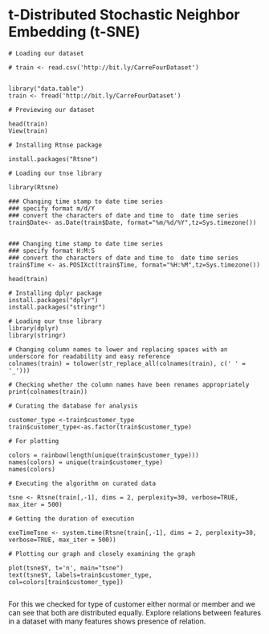 
# t-Distributed Stochastic Neighbor Embedding (t-SNE)


 
```{r}
# Loading our dataset

# train <- read.csv('http://bit.ly/CarreFourDataset')  


library("data.table") 
train <- fread('http://bit.ly/CarreFourDataset') 

```


```{r}
# Previewing our dataset

head(train)
View(train)

```


```{r}
# Installing Rtnse package

install.packages("Rtsne")

```


```{r}
# Loading our tnse library

library(Rtsne)
```


```{r}
### Changing time stamp to date time series
### specify format m/d/Y 
### convert the characters of date and time to  date time series
train$Date<- as.Date(train$Date, format="%m/%d/%Y",tz=Sys.timezone())
```

```{r}

### Changing time stamp to date time series
### specify format H:M:S
### convert the characters of date and time to  date time series
train$Time <- as.POSIXct(train$Time, format="%H:%M",tz=Sys.timezone())
```


```{r}
head(train)
```


```{r}
# Installing dplyr package
install.packages("dplyr")
install.packages("stringr")
```


```{r}
# Loading our tnse library
library(dplyr)
library(stringr)
```


```{r}
# Changing column names to lower and replacing spaces with an underscore for readability and easy reference
colnames(train) = tolower(str_replace_all(colnames(train), c(' ' = '_')))

# Checking whether the column names have been renames appropriately
print(colnames(train))
```



```{r}
# Curating the database for analysis 

customer_type <-train$customer_type
train$customer_type<-as.factor(train$customer_type)

```


```{r}
# For plotting

colors = rainbow(length(unique(train$customer_type)))
names(colors) = unique(train$customer_type)
names(colors)
```



```{r}
# Executing the algorithm on curated data

tsne <- Rtsne(train[,-1], dims = 2, perplexity=30, verbose=TRUE, max_iter = 500)

```


```{r}
# Getting the duration of execution

exeTimeTsne <- system.time(Rtsne(train[,-1], dims = 2, perplexity=30, verbose=TRUE, max_iter = 500))

```



```{r}
# Plotting our graph and closely examining the graph

plot(tsne$Y, t='n', main="tsne")
text(tsne$Y, labels=train$customer_type, col=colors[train$customer_type])


```
For this we checked for type of customer either normal or member and we can see that both are distributed equally.
Explore relations between features in a dataset with many features shows presence of relation.
